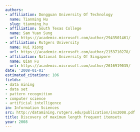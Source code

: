 ```yaml
---
authors:
- affiliation: Dongguan University Of Technology
  name: Tianming Hu
  slug: tianming_hu
- affiliation: South Texas College
  name: Sam Yuan Sung
  url: https://academic.microsoft.com/author/2943501461/
- affiliation: Rutgers University
  name: Hui Xiong
  url: https://academic.microsoft.com/author/2153710278/
- affiliation: National University Of Singapore
  name: Qian Fu
  url: https://academic.microsoft.com/author/2616919035/
date: '2008-01-01'
estimated_citations: 106
fields:
- data mining
- data set
- pattern recognition
- computer science
- artificial intelligence
in: Information Sciences
src: http://datamining.rutgers.edu/publication/ins2008.pdf
title: Discovery of maximum length frequent itemsets
year: 2008
---
```

